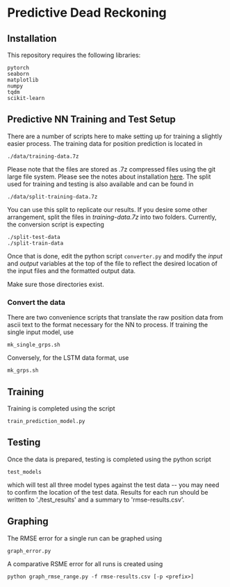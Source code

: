 
# Predictive Dead Reckoning

## Installation
This repository requires the following libraries:
```
pytorch
seaborn
matplotlib
numpy
tqdm
scikit-learn
```
## Predictive NN Training and Test Setup
There are a number of scripts here to make setting up for training a slightly easier process.  The training data for position prediction is located in
```
./data/training-data.7z
```
Please note that the files are stored as .7z compressed files using the git large file system.  Please see the notes about installation [here](https://docs.github.com/en/repositories/working-with-files/managing-large-files/installing-git-large-file-storage).  The split used for training and testing is also available and can be found in
```
./data/split-training-data.7z
```

You can use this split to replicate our results. If you desire some other arrangement, split the files in *training-data.7z* into two folders.  Currently, the conversion script is expecting
```
./split-test-data
./split-train-data
```
Once that is done, edit the python script `converter.py` and modify the *input* and *output* variables at the top of the file to reflect the desired location of the input files and the formatted output data.

Make sure those directories exist.

 ### Convert the data

There are two convenience scripts that translate the raw position data from ascii text to the format necessary for the NN to process.  If training the single input model, use
 ```
 mk_single_grps.sh
 ```
 Conversely, for the LSTM data format, use
 ```
 mk_grps.sh
 ```

## Training
Training is completed using the script
```
train_prediction_model.py
```

## Testing

 Once the data is prepared, testing is completed using the python script
 ```
 test_models
 ```
 which will test all three model types against the test data -- you may need to confirm the location of the test data.  Results for each run should be written to './test_results' and a summary to 'rmse-results.csv'.

## Graphing

The RMSE error for a single run can be graphed using
```
graph_error.py
```
A comparative RSME error for all runs is created using
```
python graph_rmse_range.py -f rmse-results.csv [-p <prefix>]
```
